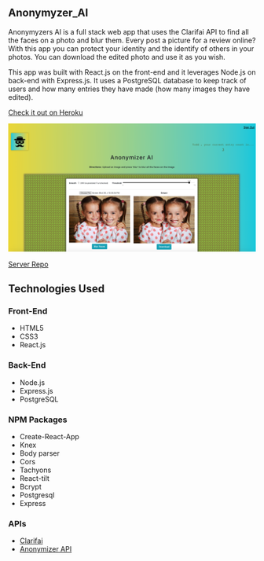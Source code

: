 ## Anonymyzer_AI
Anonymyzers AI is a full stack web app that uses the Clarifai API to find all the faces on a photo and blur them. Every post a picture for a review online? With this app you can protect your identity and the identify of others in your photos. You can download the edited photo and use it as you wish.

This app was built with React.js on the front-end and it leverages Node.js on back-end with Express.js. It uses a PostgreSQL database to keep track of users and how many entries they have made (how many images they have edited).

<a href="https://anonymizer-ai.herokuapp.com/">Check it out on Heroku</a>

![picture of the app](https://github.com/kpolgar/Anonymyzer_AI/blob/master/Anonymizer_AI.png)

<a href="https://github.com/kpolgar/Anonymyzer_AI_API">Server Repo</a>

## Technologies Used
### Front-End
* HTML5
* CSS3
* React.js

### Back-End
* Node.js
* Express.js
* PostgreSQL

### NPM Packages
* Create-React-App
* Knex
* Body parser
* Cors
* Tachyons
* React-tilt
* Bcrypt
* Postgresql
* Express

### APIs
* <a href="https://clarifai.com/models/face-detection-image-recognition-model-a403429f2ddf4b49b307e318f00e528b-detection">Clarifai</a>
* <a href="https://github.com/kpolgar/Anonymyzer_AI_API">Anonymizer API</a>
